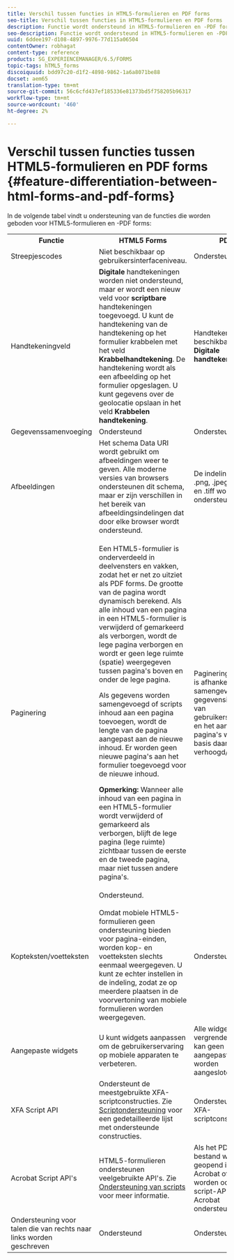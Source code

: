 ```yaml
---
title: Verschil tussen functies in HTML5-formulieren en PDF forms
seo-title: Verschil tussen functies in HTML5-formulieren en PDF forms
description: Functie wordt ondersteund in HTML5-formulieren en -PDF forms
seo-description: Functie wordt ondersteund in HTML5-formulieren en -PDF forms
uuid: 6ddee197-d108-4897-9976-77d115a06504
contentOwner: robhagat
content-type: reference
products: SG_EXPERIENCEMANAGER/6.5/FORMS
topic-tags: hTML5_forms
discoiquuid: bdd97c20-d1f2-4898-9862-1a6a8071be88
docset: aem65
translation-type: tm+mt
source-git-commit: 56c6cfd437ef185336e81373bd5f758205b96317
workflow-type: tm+mt
source-wordcount: '460'
ht-degree: 2%

---
```



# Verschil tussen functies tussen HTML5-formulieren en PDF forms {#feature-differentiation-between-html-forms-and-pdf-forms}

In de volgende tabel vindt u ondersteuning van de functies die worden geboden voor HTML5-formulieren en -PDF forms:

<table>
 <tbody>
  <tr>
   <th>Functie</th>
   <th>HTML5 Forms</th>
   <th>PDF</th>
  </tr>
  <tr>
   <td>Streepjescodes<br /> </td>
   <td>Niet beschikbaar op gebruikersinterfaceniveau. </td>
   <td>Ondersteund</td>
  </tr>
  <tr>
   <td>Handtekeningveld<br /> </td>
   <td><strong>Digitale </strong> handtekeningen worden niet ondersteund, maar er wordt een nieuw veld voor  <strong>scriptbare </strong> handtekeningen toegevoegd. U kunt de handtekening van de handtekening op het formulier krabbelen met het veld <strong>Krabbelhandtekening</strong>. De handtekening wordt als een afbeelding op het formulier opgeslagen. U kunt gegevens over de geolocatie opslaan in het veld <strong>Krabbelen handtekening</strong>.</td>
   <td>Handtekeningveld beschikbaar voor <strong>Digitale handtekeningen</strong>.</td>
  </tr>
  <tr>
   <td>Gegevenssamenvoeging</td>
   <td>Ondersteund</td>
   <td>Ondersteund</td>
  </tr>
  <tr>
   <td>Afbeeldingen</td>
   <td>Het schema Data URI wordt gebruikt om afbeeldingen weer te geven. Alle moderne versies van browsers ondersteunen dit schema, maar er zijn verschillen in het bereik van afbeeldingsindelingen dat door elke browser wordt ondersteund.<br /> </td>
   <td>De indelingen .gif, .png, .jpeg, .bmp en .tiff worden ondersteund.</td>
  </tr>
  <tr>
   <td>Paginering<br /> </td>
   <td><p>Een HTML5-formulier is onderverdeeld in deelvensters en vakken, zodat het er net zo uitziet als PDF forms. De grootte van de pagina wordt dynamisch berekend. Als alle inhoud van een pagina in een HTML5-formulier is verwijderd of gemarkeerd als verborgen, wordt de lege pagina verborgen en wordt er geen lege ruimte (spatie) weergegeven tussen pagina's boven en onder de lege pagina.</p> <p>Als gegevens worden samengevoegd of scripts inhoud aan een pagina toevoegen, wordt de lengte van de pagina aangepast aan de nieuwe inhoud. Er worden geen nieuwe pagina's aan het formulier toegevoegd voor de nieuwe inhoud. </p> <p><strong>Opmerking:</strong> Wanneer alle inhoud van een pagina in een HTML5-formulier wordt verwijderd of gemarkeerd als verborgen, blijft de lege pagina (lege ruimte) zichtbaar tussen de eerste en de tweede pagina, maar niet tussen andere pagina's.</p> </td>
   <td>Paginering in PDF is afhankelijk van samengevoegde gegevensinhoud of van gebruikersinhoud en het aantal pagina's wordt op basis daarvan verhoogd/verlaagd.</td>
  </tr>
  <tr>
   <td>Kopteksten/voetteksten </td>
   <td>Ondersteund. <br /> <br /> Omdat mobiele HTML5-formulieren geen ondersteuning bieden voor pagina-einden, worden kop- en voetteksten slechts eenmaal weergegeven. U kunt ze echter instellen in de indeling, zodat ze op meerdere plaatsen in de voorvertoning van mobiele formulieren worden weergegeven.<br /> </td>
   <td>Ondersteund.</td>
  </tr>
  <tr>
   <td>Aangepaste widgets</td>
   <td>U kunt widgets aanpassen om de gebruikerservaring op mobiele apparaten te verbeteren.<br /> </td>
   <td>Alle widgets zijn vergrendeld en er kan geen aangepaste widget worden aangesloten.<br /> </td>
  </tr>
  <tr>
   <td>XFA Script API</td>
   <td>Ondersteunt de meestgebruikte XFA-scriptconstructies. Zie <a href="/help/forms/using/scripting-support.md">Scriptondersteuning</a> voor een gedetailleerde lijst met ondersteunde constructies.</td>
   <td>Ondersteunt alle XFA-scriptconstructies.</td>
  </tr>
  <tr>
   <td>Acrobat Script API's </td>
   <td>HTML5-formulieren ondersteunen veelgebruikte API's. Zie <a href="/help/forms/using/scripting-support.md">Ondersteuning van scripts</a> voor meer informatie.</td>
   <td>Als het PDF-bestand wordt geopend in Acrobat of Reader, worden ook alle script-API's van Acrobat ondersteund.</td>
  </tr>
  <tr>
   <td>Ondersteuning voor talen die van rechts naar links worden geschreven </td>
   <td>Ondersteund</td>
   <td>Ondersteund</td>
  </tr>
 </tbody>
</table>

<!--Follow the best practices to enable a form template for HTML5 renditions and ensure that the behavior and appearance of HTML5 forms and XFA-based PDF is consistent. For detailed list of best practices, see [Best practices to design an HTML5 form.](/help/forms/using/best-practices-design-html5-forms.md)-->
